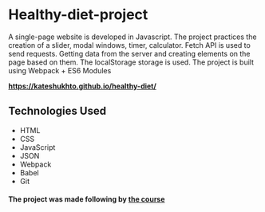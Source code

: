 # Healthy-diet-project

A single-page website is developed in Javascript. The project practices the creation of a slider, modal windows, timer, calculator. Fetch API is used to send requests. Getting data from the server and creating elements on the page based on them. The localStorage storage is used. The project is built using Webpack + ES6 Modules

**https://kateshukhto.github.io/healthy-diet/**

## Technologies Used
- HTML
- CSS
- JavaScript
- JSON
- Webpack
- Babel
- Git


#### The project was made following by [the course](https://www.udemy.com/course/javascript_full/)
